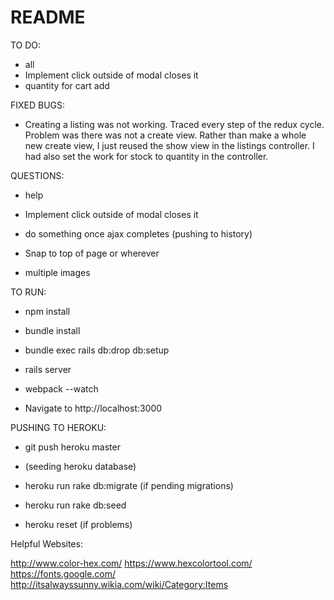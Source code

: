 # README

TO DO:
* all
* Implement click outside of modal closes it
* quantity for cart add

<!-- --- -->

FIXED BUGS:
* Creating a listing was not working. Traced every step of the redux cycle. Problem was there was not a create view. Rather than make a whole new create view, I just reused the show view in the listings controller. I had also set the work for stock to quantity in the controller.  

<!-- --- -->

QUESTIONS:
* help
* Implement click outside of modal closes it
* do something once ajax completes (pushing to history)
* Snap to top of page or wherever

* multiple images

<!-- --- -->

TO RUN:
* npm install
* bundle install
* bundle exec rails db:drop db:setup

* rails server
* webpack --watch

* Navigate to http://localhost:3000

<!-- --- -->

PUSHING TO HEROKU:
* git push heroku master

* (seeding heroku database)
* heroku run rake db:migrate (if pending migrations)
* heroku run rake db:seed

* heroku reset (if problems)

<!-- --- -->

Helpful Websites:

http://www.color-hex.com/
https://www.hexcolortool.com/
https://fonts.google.com/
http://itsalwayssunny.wikia.com/wiki/Category:Items
